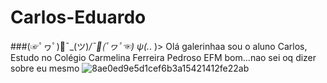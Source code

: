 # Carlos-Eduardo

###(☞ﾟヮﾟ)🏹¯\_(ツ)_/¯🔫(ﾟヮﾟ☜) ψ(._. )> Olá galerinhaa sou o aluno Carlos, Estudo no Colégio Carmelina Ferreira Pedroso EFM
bom...nao sei oq dizer sobre eu mesmo 
![8ae0ed9e5d1cef6b3a15421412fe22ab](https://user-images.githubusercontent.com/108410309/183127394-8064dafe-1a9f-44df-9eda-90eedfae68a1.gif)
